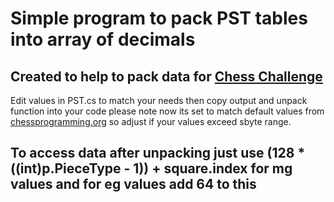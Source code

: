 # Simple program to pack PST tables into array of decimals
## Created to help to pack data for [Chess Challenge](https://github.com/SebLague/Chess-Challenge)
Edit values in PST.cs to match your needs then copy output and unpack function into your code please note now its set to match default values from [chessprogramming.org](https://www.chessprogramming.org/PeSTO%27s_Evaluation_Function) so adjust if your values exceed sbyte range.
## To access data after unpacking just use (128 * ((int)p.PieceType - 1)) + square.index for mg values and for eg values add 64 to this